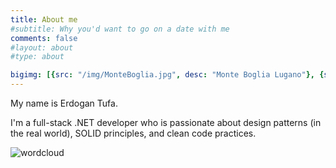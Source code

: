 ```yaml
---
title: About me
#subtitle: Why you'd want to go on a date with me
comments: false
#layout: about
#type: about

bigimg: [{src: "/img/MonteBoglia.jpg", desc: "Monte Boglia Lugano"}, {src: "/img/goldengate2.jpg", desc: "Golden Gate San Francisco"}, {src: "/img/frontenders.jpg", desc: "FrontEnders Lugano"}, {src: "/img/build.jpg", desc: "Microsoft Redmond"}]
---
```


My name is Erdogan Tufa.

I'm a full-stack .NET developer who is passionate about design patterns (in the real world), SOLID principles, and clean code practices.

![wordcloud](/img/wordcloud.png)
